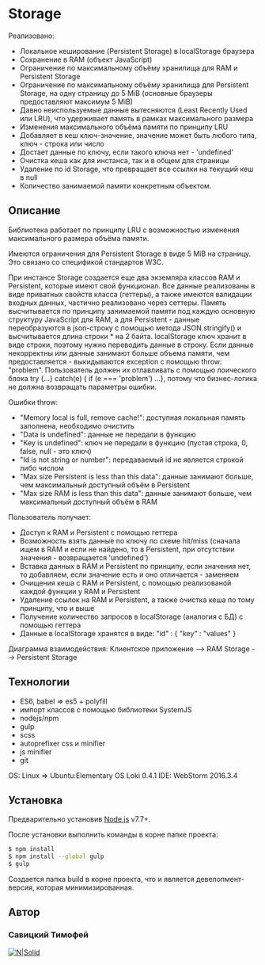 # Storage

Реализовано:

  - Локальное кеширование (Persistent Storage) в localStorage браузера
  - Сохранение в RAM (объект JavaScript)
  - Ограничение по максимальному объёму хранилища для RAM и Persistent Storage
  - Ограничение по максимальному объёму хранилища для Persistent Storage, на одну страницу до 5 MiB (основные браузеры предоставляют максимум 5 MiB)
  - Давно неиспользуемые данные вытесняются (Least Recently Used или LRU), что удерживает память в рамках максимального размера
  - Изменения максимального объёма памяти по принципу LRU
  - Добавляет в кеш ключ-значение, значение может быть любого типа, ключ - строка или число
  - Достает данные по ключу, если такого ключа нет - 'undefined'
  - Очистка кеша как для инстанса, так и в общем для страницы
  - Удаление по id Storage, что превращает все ссылки на текущий кеш в null
  - Количество занимаемой памяти конкретным объектом.

## Описание
Библиотека работает по принципу LRU с возможностью изменения максимального размера объёма памяти.

Имеются ограничения для Persistent Storage в виде 5 MiB на страницу. Это связано со спецификой стандартов W3C.

При инстансе Storage создается еще два экземляра классов RAM и Persistent, которые имеют свой функционал. Все данные реализованы в виде приватных свойств класса (геттеры), а также имеются валидации входных данных, частично реализовано через сеттеры. Память высчитывается по принципу занимаемой памяти под каждую основную структуру JavaScript для RAM, а для Persistent - данные переобразуются в json-строку с помощью метода JSON.stringify() и высчитывается длина строки * на 2 байта. localStorage ключ хранит в виде строки, поэтому нужно переводить данные в строку. Если данные некорректны или данные занимают больше объема памяти, чем предоставляется - выкидываются exception с помощью throw: "problem". Пользователь должен их отлавливать с помощью лоического блока try {...} catch(e) { if (e === 'problem') ...}, потому что бизнес-логика не должна возвращать параметры ошибки.

Ошибки throw:
  - "Memory local is full, remove cache!": доступная локальная память заполнена, необходимо очистить
  - "Data is undefined": данные не передали в функцию
  - "Key is undefined": ключ не передали в функцию (пустая строка, 0, false, null - это ключ)
  - "Id is not string or number": передаваемый id не является строкой либо числом
  - "Max size Persistent is less than this data": данные занимают больше, чем максимальный доступный объём в Persistent
  - "Max size RAM is less than this data": данные занимают больше, чем максимальный доступный объём в RAM

Пользователь получает:
  - Доступ к RAM и Persistent с помощью геттера
  - Возможность взять данные по ключу по схеме hit/miss (сначала ищем в RAM и если не найдено, то в Persistent, при отсутствии значения - возвращается 'undefined')
  - Вставка данных в RAM и Persistent по принципу, если значения нет, то добавляем, если значение есть и оно отличается - заменяем
  - Очищения кеша с RAM и Persistent, с помощью реализованой каждой функции у RAM и Persistent
  - Удаление ссылок на RAM и Persistent, а также очистка кеша по тому принципу, что и выше
  - Получение количество запросов в localStorage (аналогия с БД) с помощью геттера
  - Данные в localStorage хранятся в виде: "id" : { "key" : "values" }

Диаграмма взаимодействия: Клиентское приложение --> RAM Storage --> Persistent Storage

## Технологии
  - ES6, babel => es5 + polyfill
  - импорт классов с помощью библиотеки SystemJS
  - nodejs/npm
  - gulp
  - scss
  - autoprefixer css и minifier
  - js minifier
  - git

OS: Linux => Ubuntu:Elementary OS Loki 0.4.1
IDE: WebStorm 2016.3.4


## Установка

Предварительно установив [Node.js](https://nodejs.org/) v7.7+.

После установки выполнить команды в корне папке проекта:

```sh
$ npm install
$ npm install --global gulp
$ gulp
```
Создается папка build в корне проекта, что и является девелопмент-версия, которая минимизированная.

## Автор
### Савицкий Тимофей
[![N|Solid](http://findicons.com/files/icons/2796/metro_uinvert_dock/128/github.png)](github.com/savtym)